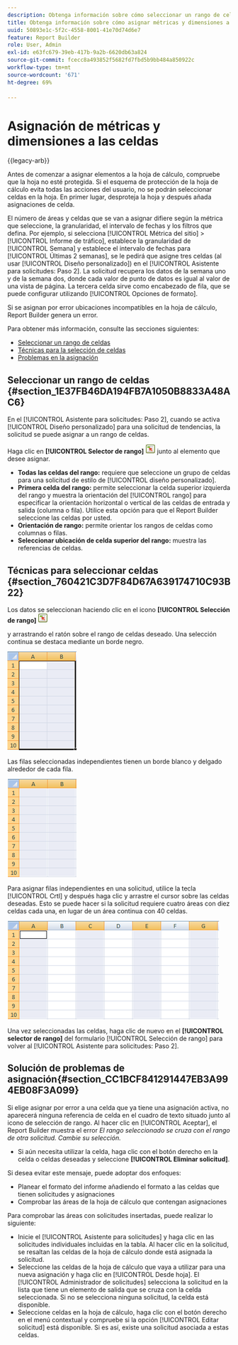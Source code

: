 ```yaml
---
description: Obtenga información sobre cómo seleccionar un rango de celdas, técnicas para seleccionar celdas y resolución de problemas con la asignación.
title: Obtenga información sobre cómo asignar métricas y dimensiones a celdas
uuid: 50893e1c-5f2c-4558-8001-41e70d74d6e7
feature: Report Builder
role: User, Admin
exl-id: e63fc679-39eb-417b-9a2b-6620db63a824
source-git-commit: fcecc8a493852f5682fd7fbd5b9bb484a850922c
workflow-type: tm+mt
source-wordcount: '671'
ht-degree: 69%

---
```


# Asignación de métricas y dimensiones a las celdas

{{legacy-arb}}

Antes de comenzar a asignar elementos a la hoja de cálculo, compruebe que la hoja no esté protegida. Si el esquema de protección de la hoja de cálculo evita todas las acciones del usuario, no se podrán seleccionar celdas en la hoja. En primer lugar, desproteja la hoja y después añada asignaciones de celda.

El número de áreas y celdas que se van a asignar difiere según la métrica que seleccione, la granularidad, el intervalo de fechas y los filtros que defina. Por ejemplo, si selecciona [!UICONTROL Métrica del sitio] > [!UICONTROL Informe de tráfico], establece la granularidad de [!UICONTROL Semana] y establece el intervalo de fechas para [!UICONTROL Últimas 2 semanas], se le pedirá que asigne tres celdas (al usar [!UICONTROL Diseño personalizado]) en el [!UICONTROL Asistente para solicitudes: Paso 2]. La solicitud recupera los datos de la semana uno y de la semana dos, donde cada valor de punto de datos es igual al valor de una vista de página. La tercera celda sirve como encabezado de fila, que se puede configurar utilizando [!UICONTROL Opciones de formato].

Si se asignan por error ubicaciones incompatibles en la hoja de cálculo, Report Builder genera un error.

Para obtener más información, consulte las secciones siguientes:

* [Seleccionar un rango de celdas ](/help/analyze/legacy-report-builder/layout/map-metrics-and-dimensions-to-cells.md#section_1E37FB46DA194FB7A1050B8833A48AC6)
* [Técnicas para la selección de celdas ](/help/analyze/legacy-report-builder/layout/map-metrics-and-dimensions-to-cells.md#section_760421C3D7F84D67A639174710C93B22)
* [Problemas en la asignación](/help/analyze/legacy-report-builder/layout/map-metrics-and-dimensions-to-cells.md#section_CC1BCF841291447EB3A994EB08F3A099)

## Seleccionar un rango de celdas {#section_1E37FB46DA194FB7A1050B8833A48AC6}

En el [!UICONTROL Asistente para solicitudes: Paso 2], cuando se activa [!UICONTROL Diseño personalizado] para una solicitud de tendencias, la solicitud se puede asignar a un rango de celdas.

Haga clic en **[!UICONTROL Selector de rango]** ![select_cell_icon.png](assets/select_cell_icon.png) junto al elemento que desee asignar.

* **Todas las celdas del rango:** requiere que seleccione un grupo de celdas para una solicitud de estilo de [!UICONTROL diseño personalizado].
* **Primera celda del rango:** permite seleccionar la celda superior izquierda del rango y muestra la orientación del [!UICONTROL rango] para especificar la orientación horizontal o vertical de las celdas de entrada y salida (columna o fila). Utilice esta opción para que el Report Builder seleccione las celdas por usted.
* **Orientación de rango:** permite orientar los rangos de celdas como columnas o filas.
* **Seleccionar ubicación de celda superior del rango:** muestra las referencias de celdas.

## Técnicas para seleccionar celdas {#section_760421C3D7F84D67A639174710C93B22}

Los datos se seleccionan haciendo clic en el icono **[!UICONTROL Selección de rango]** ![select_cell_icon.png](assets/select_cell_icon.png)

y arrastrando el ratón sobre el rango de celdas deseado. Una selección continua se destaca mediante un borde negro.

![](assets/twenty_cells.gif)

Las filas seleccionadas independientes tienen un borde blanco y delgado alrededor de cada fila.

![](assets/twoXten_cells_highlighted.gif)

Para asignar filas independientes en una solicitud, utilice la tecla [!UICONTROL Crtl] y después haga clic y arrastre el cursor sobre las celdas deseadas. Esto se puede hacer si la solicitud requiere cuatro áreas con diez celdas cada una, en lugar de un área continua con 40 celdas.

![](assets/map4.png)

Una vez seleccionadas las celdas, haga clic de nuevo en el **[!UICONTROL selector de rango]** del formulario [!UICONTROL Selección de rango] para volver al [!UICONTROL Asistente para solicitudes: Paso 2].

## Solución de problemas de asignación{#section_CC1BCF841291447EB3A994EB08F3A099}

Si elige asignar por error a una celda que ya tiene una asignación activa, no aparecerá ninguna referencia de celda en el cuadro de texto situado junto al icono de selección de rango. Al hacer clic en [!UICONTROL Aceptar], el Report Builder muestra el error *El rango seleccionado se cruza con el rango de otra solicitud. Cambie su selección.*

* Si aún necesita utilizar la celda, haga clic con el botón derecho en la celda o celdas deseadas y seleccione **[!UICONTROL Eliminar solicitud]**.

Si desea evitar este mensaje, puede adoptar dos enfoques:

* Planear el formato del informe añadiendo el formato a las celdas que tienen solicitudes y asignaciones
* Comprobar las áreas de la hoja de cálculo que contengan asignaciones

Para comprobar las áreas con solicitudes insertadas, puede realizar lo siguiente:

* Inicie el [!UICONTROL Asistente para solicitudes] y haga clic en las solicitudes individuales incluidas en la tabla. Al hacer clic en la solicitud, se resaltan las celdas de la hoja de cálculo donde está asignada la solicitud.
* Seleccione las celdas de la hoja de cálculo que vaya a utilizar para una nueva asignación y haga clic en [!UICONTROL Desde hoja]. El [!UICONTROL Administrador de solicitudes] selecciona la solicitud en la lista que tiene un elemento de salida que se cruza con la celda seleccionada. Si no se selecciona ninguna solicitud, la celda está disponible.
* Seleccione celdas en la hoja de cálculo, haga clic con el botón derecho en el menú contextual y compruebe si la opción [!UICONTROL Editar solicitud] está disponible. Si es así, existe una solicitud asociada a estas celdas.
